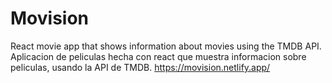 # Movision
React movie app that shows information about movies using the TMDB API.
Aplicacion de peliculas hecha con react que muestra informacion sobre peliculas, usando la API de TMDB.
https://movision.netlify.app/
